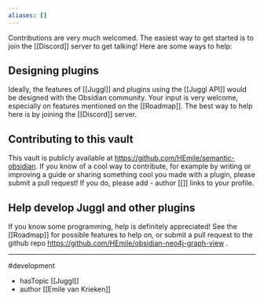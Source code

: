 ```yaml
---
aliases: []
---
```


Contributions are very much welcomed. The easiest way to get started is to join the [[Discord]] server to get talking! Here are some ways to help:

## Designing plugins
Ideally, the features of [[Juggl]] and plugins using the [[Juggl API]] would be designed with the Obsidian community. Your input is very welcome, especially on features mentioned on the [[Roadmap]]. The best way to help here is by joining the [[Discord]] server.

## Contributing to this vault
This vault is publicly available at https://github.com/HEmile/semantic-obsidian. If you know of a cool way to contribute, for example by writing or improving a guide or sharing something cool you made with a plugin, please submit a pull request!
If you do, please add - author \[\[\]\] links to your profile.

## Help develop Juggl and other plugins
If you know some programming, help is definitely appreciated! See the [[Roadmap]] for possible features to help on, or submit a pull request to the github repo https://github.com/HEmile/obsidian-neo4j-graph-view .  


--- 
#development
- hasTopic [[Juggl]]
- author [[Emile van Krieken]]